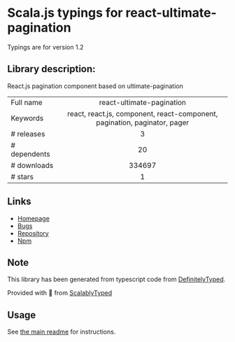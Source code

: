 
# Scala.js typings for react-ultimate-pagination

Typings are for version 1.2

## Library description:
React.js pagination component based on ultimate-pagination

|                    |                 |
| ------------------ | :-------------: |
| Full name          | react-ultimate-pagination |
| Keywords           | react, react.js, component, react-component, pagination, paginator, pager |
| # releases         | 3 |
| # dependents       | 20 |
| # downloads        | 334697 |
| # stars            | 1 |

## Links
- [Homepage](https://github.com/ultimate-pagination/react-ultimate-pagination)
- [Bugs](https://github.com/ultimate-pagination/react-ultimate-pagination/issues)
- [Repository](https://github.com/ultimate-pagination/react-ultimate-pagination)
- [Npm](https://www.npmjs.com/package/react-ultimate-pagination)
    


## Note
This library has been generated from typescript code from [DefinitelyTyped](https://definitelytyped.org).

Provided with :purple_heart: from [ScalablyTyped](https://github.com/oyvindberg/ScalablyTyped)

## Usage
See [the main readme](../../readme.md) for instructions.


